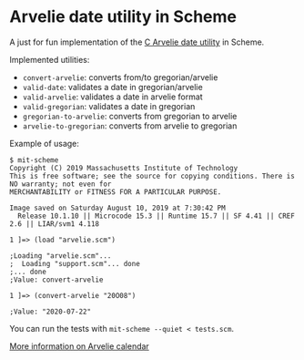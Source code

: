 # Arvelie date utility in Scheme

A just for fun implementation of the [C Arvelie date utility](https://github.com/XXIIVV/oscean/tree/master/src/projects/arvelie) in Scheme.

Implemented utilities:

- `convert-arvelie`: converts from/to gregorian/arvelie
- `valid-date`: validates a date in gregorian/arvelie
- `valid-arvelie`: validates a date in arvelie format
- `valid-gregorian`: validates a date in gregorian
- `gregorian-to-arvelie`: converts from gregorian to arvelie
- `arvelie-to-gregorian`: converts from arvelie to gregorian

Example of usage:

```
$ mit-scheme
Copyright (C) 2019 Massachusetts Institute of Technology
This is free software; see the source for copying conditions. There is NO warranty; not even for
MERCHANTABILITY or FITNESS FOR A PARTICULAR PURPOSE.

Image saved on Saturday August 10, 2019 at 7:30:42 PM
  Release 10.1.10 || Microcode 15.3 || Runtime 15.7 || SF 4.41 || CREF 2.6 || LIAR/svm1 4.118

1 ]=> (load "arvelie.scm")

;Loading "arvelie.scm"...
;  Loading "support.scm"... done
;... done
;Value: convert-arvelie

1 ]=> (convert-arvelie "20O08")

;Value: "2020-07-22"
```

You can run the tests with `mit-scheme --quiet < tests.scm`.

[More information on Arvelie calendar](https://wiki.xxiivv.com/site/arvelie.html)